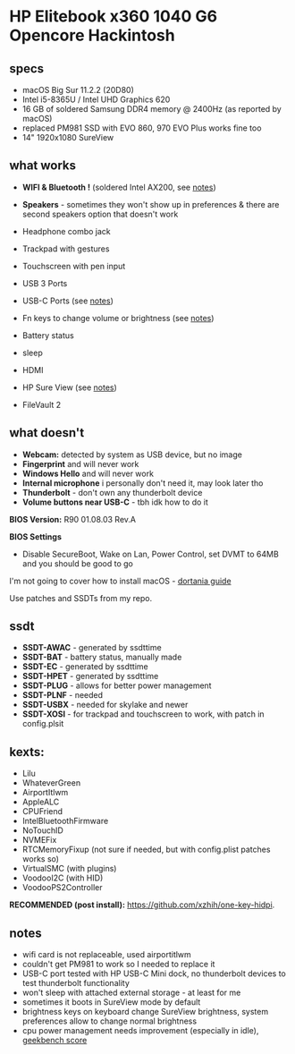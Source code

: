 # HP Elitebook x360 1040 G6 Opencore Hackintosh

## specs

* macOS Big Sur 11.2.2 (20D80)
* Intel i5-8365U / Intel UHD Graphics 620
* 16 GB of soldered Samsung DDR4 memory @ 2400Hz (as reported by macOS)
* replaced PM981 SSD  with EVO 860, 970 EVO Plus works fine too
* 14" 1920x1080 SureView

## what works

* **WIFI & Bluetooth !** (soldered Intel AX200, see [notes](#notes))

* **Speakers** - sometimes they won't show up in preferences & there are second speakers option that doesn't work
* Headphone combo jack
* Trackpad with gestures
* Touchscreen with pen input
* USB 3 Ports
* USB-C Ports (see [notes](#notes))
* Fn keys to change volume or brightness (see [notes](#notes))
* Battery status
* sleep
* HDMI
* HP Sure View (see [notes](#notes))
* FileVault 2


## what doesn't

* **Webcam:** detected by system as USB device, but no image
* **Fingerprint** and will never work
* **Windows Hello** and will never work
* **Internal microphone** i personally don't need it, may look later tho
* **Thunderbolt** - don't own any thunderbolt device
* **Volume buttons near USB-C** - tbh idk how to do it

**BIOS Version:** R90 01.08.03 Rev.A


**BIOS Settings**
- Disable SecureBoot, Wake on Lan, Power Control, set DVMT to 64MB and you should be good to go


I'm not going to cover how to install macOS - [dortania guide](https://dortania.github.io/OpenCore-Install-Guide/)


Use patches and SSDTs from my repo.

## ssdt
* **SSDT-AWAC** - generated by ssdttime
* **SSDT-BAT** - battery status, manually made
* **SSDT-EC** - generated by ssdttime
* **SSDT-HPET** - generated by ssdttime
* **SSDT-PLUG** - allows for better power management
* **SSDT-PLNF** - needed
* **SSDT-USBX** - needed for skylake and newer
* **SSDT-XOSI** - for trackpad and touchscreen to work, with patch in config.plsit

## kexts:
* Lilu
* WhateverGreen
* AirportItlwm
* AppleALC
* CPUFriend
* IntelBluetoothFirmware
* NoTouchID
* NVMEFix
* RTCMemoryFixup (not sure if needed, but with config.plist patches works so)
* VirtualSMC (with plugins)
* VoodooI2C (with HID)
* VoodooPS2Controller

**RECOMMENDED (post install):** https://github.com/xzhih/one-key-hidpi.

## notes
* wifi card is not replaceable, used airportitlwm
* couldn't get PM981 to work so I needed to replace it
* USB-C port tested with HP USB-C Mini dock, no thunderbolt devices to test thunderbolt functionality
* won't sleep with attached external storage - at least for me
* sometimes it boots in SureView mode by default
* brightness keys on keyboard change SureView brightness, system preferences allow to change normal brightness
* cpu power management needs improvement (especially in idle), [geekbench score](https://browser.geekbench.com/v5/cpu/7251151)
